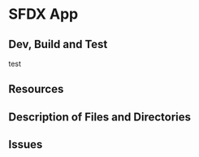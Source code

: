 # SFDX  App

## Dev, Build and Test
test


## Resources


## Description of Files and Directories


## Issues


